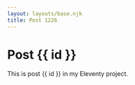 ```yaml
---
layout: layouts/base.njk
title: Post 1226
---
```


# Post {{ id }}

This is post {{ id }} in my Eleventy project.
